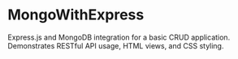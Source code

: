 # MongoWithExpress
Express.js and MongoDB integration for a basic CRUD application. Demonstrates RESTful API usage, HTML views, and CSS styling.
